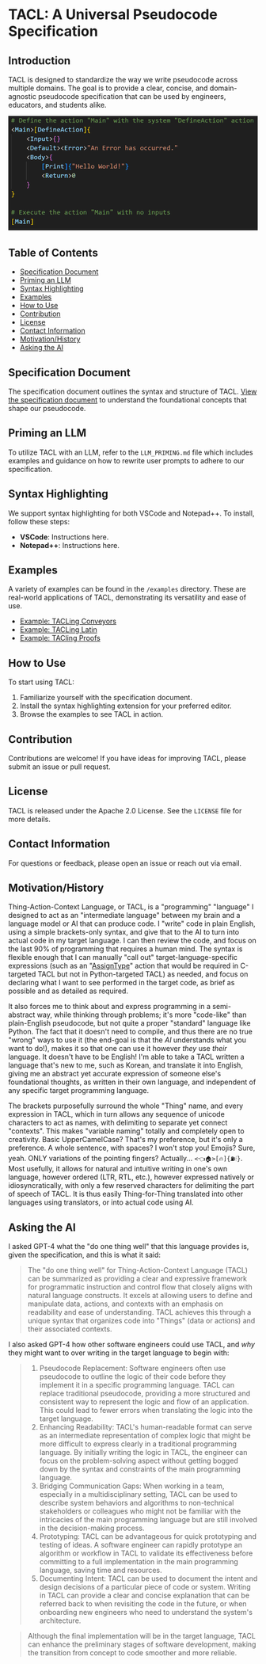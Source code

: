 # TACL: A Universal Pseudocode Specification

## Introduction
TACL is designed to standardize the way we write pseudocode across multiple domains. The goal is to provide a clear, concise, and domain-agnostic pseudocode specification that can be used by engineers, educators, and students alike.

![helloworldexample](helloworld.png)

## Table of Contents
- [Specification Document](#specification-document)
- [Priming an LLM](#priming-an-llm)
- [Syntax Highlighting](#syntax-highlighting)
- [Examples](#examples)
- [How to Use](#how-to-use)
- [Contribution](#contribution)
- [License](#license)
- [Contact Information](#contact-information)
- [Motivation/History](#motivation/History)
- [Asking the AI](#asking-the-AI)

## Specification Document
The specification document outlines the syntax and structure of TACL. [View the specification document](specification.md) to understand the foundational concepts that shape our pseudocode.

## Priming an LLM
To utilize TACL with an LLM, refer to the `LLM_PRIMING.md` file which includes examples and guidance on how to rewrite user prompts to adhere to our specification.

## Syntax Highlighting
We support syntax highlighting for both VSCode and Notepad++. To install, follow these steps:
- **VSCode**: Instructions here.
- **Notepad++**: Instructions here.

## Examples
A variety of examples can be found in the `/examples` directory. These are real-world applications of TACL, demonstrating its versatility and ease of use.
- [Example: TACLing Conveyors](/examples/tacling_conveyors.tacl)
- [Example: TACLing Latin](/examples/tacling_latin.tacl)
- [Example: TACling Proofs](/examples/tacling_proofs.tacl)

## How to Use
To start using TACL:
1. Familiarize yourself with the specification document.
2. Install the syntax highlighting extension for your preferred editor.
3. Browse the examples to see TACL in action.

## Contribution
Contributions are welcome! If you have ideas for improving TACL, please submit an issue or pull request.

## License
TACL is released under the Apache 2.0 License. See the `LICENSE` file for more details.

## Contact Information
For questions or feedback, please open an issue or reach out via email.

## Motivation/History

Thing-Action-Context Language, or TACL, is a "programming" "language" I designed to act as an "intermediate language" between my brain and a language model or AI that can produce code. I "write" code in plain English, using a simple brackets-only syntax, and give that to the AI to turn into actual code in my target language. I can then review the code, and focus on the last 90% of programming that requires a human mind. The syntax is flexible enough that I can manually "call out" target-language-specific expressions (such as an "[AssignType](/examples/tacling_c_pointers.tacl)" action that would be required in C-targeted TACL but not in Python-targeted TACL) as needed, and focus on declaring what I want to see performed in the target code, as brief as possible and as detailed as required.

It also forces me to think about and express programming in a semi-abstract way, while thinking through problems; it's more "code-like" than plain-English pseudocode, but not quite a proper "standard" language like Python. The fact that it doesn't need to compile, and thus there are no true "wrong" ways to use it (the end-goal is that the *AI* understands what you want to do!), makes it so that one can use it however *they* use *their* language. It doesn't have to be English! I'm able to take a TACL written a language that's new to me, such as Korean, and translate it into English, giving me an abstract yet accurate expression of someone else's foundational thoughts, as written in their own language, and independent of any specific target programming language.

The brackets purposefully surround the whole "Thing" name, and every expression in TACL, which in turn allows any sequence of unicode characters to act as names, with delimiting to separate yet connect "contexts". This makes "variable naming" totally and completely open to creativity. Basic UpperCamelCase? That's my preference, but it's only a preference. A whole sentence, with spaces? I won't stop you! Emojis? Sure, yeah. ONLY variations of the pointing fingers? Actually... `<👈🏠>[🔥]{⛽🕯}`. Most usefully, it allows for natural and intuitive writing in one's own language, however ordered (LTR, RTL, etc.), however expressed natively or idiosyncratically, with only a few reserved characters for delimiting the part of speech of TACL. It is thus easily Thing-for-Thing translated into other languages using translators, or into actual code using AI.

## Asking the AI

I asked GPT-4 what the "do one thing well" that this language provides is, given the specification, and this is what it said:

> The "do one thing well" for Thing-Action-Context Language (TACL) can be summarized as providing a clear and expressive framework for programmatic instruction and control flow that closely aligns with natural language constructs. It excels at allowing users to define and manipulate data, actions, and contexts with an emphasis on readability and ease of understanding. TACL achieves this through a unique syntax that organizes code into "Things" (data or actions) and their associated contexts.

I also asked GPT-4 how other software engineers could use TACL, and *why* they might want to over writing in the target language to begin with:

>1. Pseudocode Replacement: Software engineers often use pseudocode to outline the logic of their code before they implement it in a specific programming language. TACL can replace traditional pseudocode, providing a more structured and consistent way to represent the logic and flow of an application. This could lead to fewer errors when translating the logic into the target language.
>2. Enhancing Readability: TACL's human-readable format can serve as an intermediate representation of complex logic that might be more difficult to express clearly in a traditional programming language. By initially writing the logic in TACL, the engineer can focus on the problem-solving aspect without getting bogged down by the syntax and constraints of the main programming language.
>3. Bridging Communication Gaps: When working in a team, especially in a multidisciplinary setting, TACL can be used to describe system behaviors and algorithms to non-technical stakeholders or colleagues who might not be familiar with the intricacies of the main programming language but are still involved in the decision-making process.
>4. Prototyping: TACL can be advantageous for quick prototyping and testing of ideas. A software engineer can rapidly prototype an algorithm or workflow in TACL to validate its effectiveness before committing to a full implementation in the main programming language, saving time and resources.
>5. Documenting Intent: TACL can be used to document the intent and design decisions of a particular piece of code or system. Writing in TACL can provide a clear and concise explanation that can be referred back to when revisiting the code in the future, or when onboarding new engineers who need to understand the system's architecture.

> Although the final implementation will be in the target language, TACL can enhance the preliminary stages of software development, making the transition from concept to code smoother and more reliable.